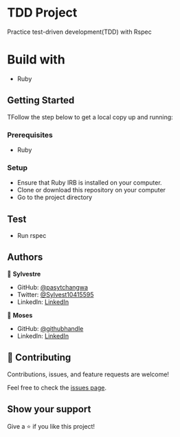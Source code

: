 # TDD Project
> 
Practice test-driven development(TDD) with Rspec

# Build with

- Ruby

> 

## Getting Started

TFollow the step below to get a local copy up and running:

### Prerequisites

- Ruby

### Setup

- Ensure that Ruby IRB is installed on your computer.
- Clone or download this repository on your computer
- Go to the project directory

## Test

- Run rspec

## Authors

👤 **Sylvestre**

- GitHub: [@pasytchangwa](https://github.com/pasytchangwa)
- Twitter: [@Sylvest10415595](https://twitter.com/Sylvest10415595)
- LinkedIn: [LinkedIn](https://www.linkedin.com/in/pagkeusylvestre/)

👤 **Moses**

- GitHub: [@githubhandle](https://github.com/m05e5)
- LinkedIn: [LinkedIn](https://www.linkedin.com/in/caleb-moses-0a1b531b9/)

## 🤝 Contributing

Contributions, issues, and feature requests are welcome!

Feel free to check the [issues page](../../issues/).

## Show your support

Give a ⭐️ if you like this project!